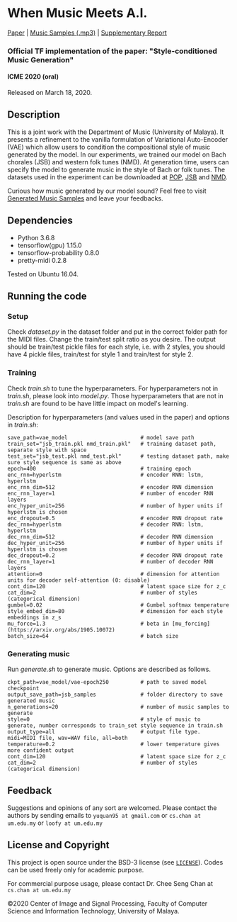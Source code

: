 # When Music Meets A.I.
[Paper](https://ieeexplore.ieee.org/document/9102870/media#media) | [Music Samples (.mp3)](https://bit.ly/3b5QYKW) | [Supplementary Report](https://drive.google.com/file/d/1R9IOIDa9InuMuPdKcUzkv9_Auft8JJFg/view?usp=sharing)

### Official TF implementation of the paper: "Style-conditioned Music Generation"

#### ICME 2020 (oral)

Released on March 18, 2020.

## Description
This is a joint work with the Department of Music (University of Malaya). It presents a refinement to the vanilla formulation of Variational Auto-Encoder (VAE) which allow users to condition the compositional style of music generated by the model. In our experiments, we trained our model on Bach chorales (JSB) and western folk tunes (NMD). At generation time, users can specify the model to generate music in the style of Bach or folk tunes. The datasets used in the experiment can be downloaded at [POP](http://www.ambrosepianotabs.com/page/library?pg=1), [JSB](http://kern.humdrum.org/search?s=t&keyword=Bach%20Johann&fbclid=IwAR39fsc8gUWjN6eYAUkewldNkeV499lX0Ew6VP8Nrrd_T1T7plaIIIb5nFQ) and [NMD](http://www-etud.iro.umontreal.ca/~boulanni/icml2012).

Curious how music generated by our model sound? Feel free to visit [Generated Music Samples](https://bit.ly/3b5QYKW) and leave your feedbacks. 

## Dependencies
- Python 3.6.8
- tensorflow(gpu) 1.15.0
- tensorflow-probability 0.8.0
- pretty-midi 0.2.8  

Tested on Ubuntu 16.04.

## Running the code
### Setup
Check _dataset.py_ in the dataset folder and put in the correct folder path for the MIDI files. Change the train/test split ratio as you desire. The output should be train/test pickle files for each style, i.e. with 2 styles, you should have 4 pickle files, train/test for style 1 and train/test for style 2.

### Training
Check _train.sh_ to tune the hyperparameters. For hyperparameters not in _train.sh_, please look into _model.py_. Those hyperparameters that are not in _train.sh_ are found to be have little impact on model's learning.

Description for hyperparameters (and values used in the paper) and options in _train.sh_:
```
save_path=vae_model                       # model save path
train_set="jsb_train.pkl nmd_train.pkl"   # training dataset path, separate style with space
test_set="jsb_test.pkl nmd_test.pkl"      # testing dataset path, make sure style sequence is same as above
epoch=400                                 # training epoch
enc_rnn=hyperlstm                         # encoder RNN: lstm, hyperlstm
enc_rnn_dim=512                           # encoder RNN dimension
enc_rnn_layer=1                           # number of encoder RNN layers
enc_hyper_unit=256                        # number of hyper units if hyperlstm is chosen
enc_dropout=0.5                           # encoder RNN dropout rate
dec_rnn=hyperlstm                         # decoder RNN: lstm, hyperlstm
dec_rnn_dim=512                           # decoder RNN dimension
dec_hyper_unit=256                        # number of hyper units if hyperlstm is chosen
dec_dropout=0.2                           # decoder RNN dropout rate
dec_rnn_layer=1                           # number of decoder RNN layers
attention=0                               # dimension for attention units for decoder self-attention (0: disable)
cont_dim=120                              # latent space size for z_c 
cat_dim=2                                 # number of styles (categorical dimension)
gumbel=0.02                               # Gumbel softmax temperature
style_embed_dim=80                        # dimension for each style embeddings in z_s
mu_force=1.3                              # beta in [mu_forcing](https://arxiv.org/abs/1905.10072)
batch_size=64                             # batch size
```

### Generating music
Run _generate.sh_ to generate music. Options are described as follows.
```
ckpt_path=vae_model/vae-epoch250          # path to saved model checkpoint
output_save_path=jsb_samples              # folder directory to save generated music
n_generations=20                          # number of music samples to generate
style=0                                   # style of music to generate, number corresponds to train_set style sequence in train.sh
output_type=all                           # output file type. midi=MIDI file, wav=WAV file, all=both
temperature=0.2                           # lower temperature gives more confident output
cont_dim=120                              # latent space size for z_c 
cat_dim=2                                 # number of styles (categorical dimension)
```

## Feedback 
Suggestions and opinions of any sort are welcomed. Please contact the authors by sending emails to `yuquan95 at gmail.com` or `cs.chan at um.edu.my` or `loofy at um.edu.my`

## License and Copyright
This project is open source under the BSD-3 license (see [`LICENSE`](./LICENSE)). Codes can be used freely only for academic purpose.

For commercial purpose usage, please contact Dr. Chee Seng Chan at `cs.chan at um.edu.my`

&#169;2020 Center of Image and Signal Processing, Faculty of Computer Science and Information Technology, University of Malaya.
